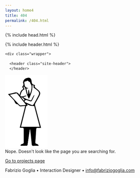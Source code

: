```yaml
---
layout: home4
title: 404
permalink: /404.html
---
```


{% include head.html %}

{% include header.html %}

<div class="page-content">


    <div class="wrapper">

      <header class="site-header">
      </header>

</div>

<img src="/images/404.png" alt="404 img" height="239" width="138">
<br>
<div class="home-project-sub-title">
Nope.
Doesn't look like the page you are searching for.
</div>

<a href="http://fabriziogoglia.com" class="button">Go to projects page</a>


<div class="info">
Fabrizio Goglia • Interaction Designer • <a href="mailto:info@fabriziogoglia.com">info@fabriziogoglia.com
</div>
</div>
